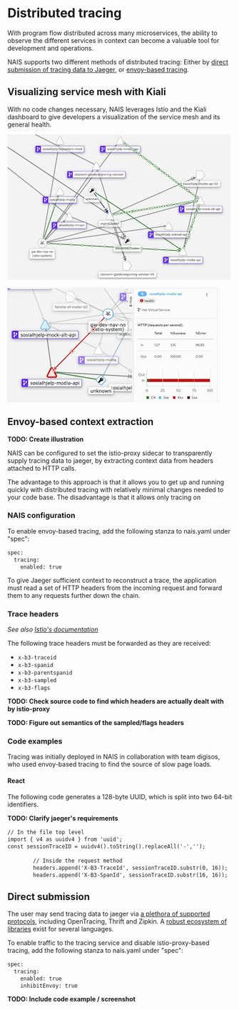 # Distributed tracing

With program flow distributed across many microservices, the ability to observe the different services in context can become a valuable tool for development and operations.

NAIS supports two different methods of distributed tracing: Either by [direct submission of tracing data to Jaeger](#trace-headers), or [envoy-based tracing](#envoy-based-extraction).

## Visualizing service mesh with Kiali

With no code changes necessary, NAIS leverages Istio and the Kiali dashboard to give developers a visualization of the service mesh and its general health.

![Kiali service mesh showing the relationship between sosialhjelp-modia, modia-api, and mock-alt-api](kiali-sample.gif)

![Example of a service returning 400 errors](kiali-400-sample.gif)

## Envoy-based context extraction

**TODO: Create illustration**

NAIS can be configured to set the istio-proxy sidecar to transparently supply tracing data to jaeger, by extracting context data from headers attached to HTTP calls.

The advantage to this approach is that it allows you to get up and running quickly with distributed tracing with relatively minimal changes needed to your code base. The disadvantage is that it allows only tracing on 

### NAIS configuration

To enable envoy-based tracing, add the following stanza to nais.yaml under "spec":

```
spec:
  tracing:
    enabled: true
```

To give Jaeger sufficient context to reconstruct a trace, the application must read a set of HTTP headers from the incoming request and forward them to any requests further down the chain.

### Trace headers

*See also [Istio's documentation](https://istio.io/latest/faq/distributed-tracing/#how-to-support-tracing)*

The following trace headers must be forwarded as they are received:

* `x-b3-traceid`
* `x-b3-spanid`
* `x-b3-parentspanid`
* `x-b3-sampled`
* `x-b3-flags`

**TODO: Check source code to find which headers are actually dealt with by istio-proxy**

**TODO: Figure out semantics of the sampled/flags headers** 

### Code examples

Tracing was initially deployed in NAIS in collaboration with team digisos, who used envoy-based tracing to find the source of slow page loads.

#### React

The following code generates a 128-byte UUID, which is split into two 64-bit identifiers.

**TODO: Clarify jaeger's requirements**

```
// In the file top level
import { v4 as uuidv4 } from 'uuid';
const sessionTraceID = uuidv4().toString().replaceAll('-','');

        // Inside the request method
        headers.append('X-B3-TraceId', sessionTraceID.substr(0, 16));
        headers.append('X-B3-SpanId', sessionTraceID.substr(16, 16));
```

## Direct submission

The user may send tracing data to jaeger via [a plethora of supported protocols](https://www.jaegertracing.io/docs/1.20/apis/), including OpenTracing, Thrift and Zipkin. A [robust ecosystem of libraries](www.jaegertracing.io) exist for several languages.

To enable traffic to the tracing service and disable istio-proxy-based tracing, add the following stanza to nais.yaml under "spec":

```
spec:
  tracing:
    enabled: true
    inhibitEnvoy: true
```

**TODO: Include code example / screenshot**
